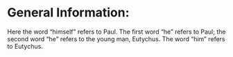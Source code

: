 # General Information:

Here the word “himself” refers to Paul. The first word “he” refers to Paul; the second word “he” refers to the young man, Eutychus. The word “him” refers to Eutychus.